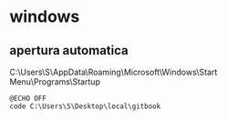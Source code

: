 windows
===

apertura automatica
---

C:\Users\S\AppData\Roaming\Microsoft\Windows\Start Menu\Programs\Startup

```batch
@ECHO OFF
code C:\Users\S\Desktop\local\gitbook
```
